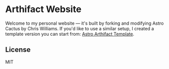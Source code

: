 # Arthifact Website

Welcome to my personal website — it's built by forking and modifying Astro Cactus by Chris Williams.
If you'd like to use a similar setup, I created a template version you can start from: [Astro Arthifact Template](https://github.com/arthifact/Astro_Arthifact).

## License
MIT
